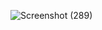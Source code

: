 ![Screenshot (289)](https://github.com/user-attachments/assets/8196ee96-8322-40a4-8edb-5ab665e2198c)


